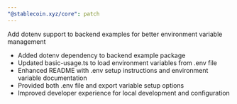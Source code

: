 ```yaml
---
"@stablecoin.xyz/core": patch
---
```


Add dotenv support to backend examples for better environment variable management

- Added dotenv dependency to backend example package
- Updated basic-usage.ts to load environment variables from .env file
- Enhanced README with .env setup instructions and environment variable documentation
- Provided both .env file and export variable setup options
- Improved developer experience for local development and configuration 